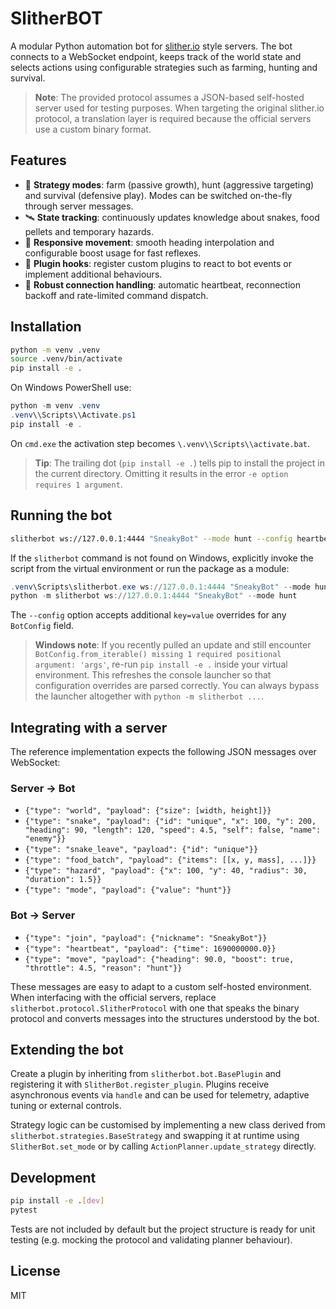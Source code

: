 # SlitherBOT

A modular Python automation bot for [slither.io](https://slither.io/) style servers. The bot connects to a WebSocket endpoint, keeps track of the world state and selects actions using configurable strategies such as farming, hunting and survival.

> **Note**: The provided protocol assumes a JSON-based self-hosted server used for testing purposes. When targeting the original slither.io protocol, a translation layer is required because the official servers use a custom binary format.

## Features

- 🧠 **Strategy modes**: farm (passive growth), hunt (aggressive targeting) and survival (defensive play). Modes can be switched on-the-fly through server messages.
- 🛰️ **State tracking**: continuously updates knowledge about snakes, food pellets and temporary hazards.
- 🚀 **Responsive movement**: smooth heading interpolation and configurable boost usage for fast reflexes.
- 🔌 **Plugin hooks**: register custom plugins to react to bot events or implement additional behaviours.
- 🔁 **Robust connection handling**: automatic heartbeat, reconnection backoff and rate-limited command dispatch.

## Installation

```bash
python -m venv .venv
source .venv/bin/activate
pip install -e .
```

On Windows PowerShell use:

```powershell
python -m venv .venv
.venv\\Scripts\\Activate.ps1
pip install -e .
```

On `cmd.exe` the activation step becomes `\.venv\\Scripts\\activate.bat`.

> **Tip**: The trailing dot (`pip install -e .`) tells pip to install the
> project in the current directory. Omitting it results in the error
> `-e option requires 1 argument`.

## Running the bot

```bash
slitherbot ws://127.0.0.1:4444 "SneakyBot" --mode hunt --config heartbeat_interval=2.0 send_rate_limit=0.05
```

If the `slitherbot` command is not found on Windows, explicitly invoke the script from the
virtual environment or run the package as a module:

```powershell
.venv\Scripts\slitherbot.exe ws://127.0.0.1:4444 "SneakyBot" --mode hunt
python -m slitherbot ws://127.0.0.1:4444 "SneakyBot" --mode hunt
```

The `--config` option accepts additional `key=value` overrides for any `BotConfig` field.

> **Windows note**: If you recently pulled an update and still encounter
> `BotConfig.from_iterable() missing 1 required positional argument: 'args'`,
> re-run `pip install -e .` inside your virtual environment. This refreshes the
> console launcher so that configuration overrides are parsed correctly. You can
> always bypass the launcher altogether with `python -m slitherbot ...`.

## Integrating with a server

The reference implementation expects the following JSON messages over WebSocket:

### Server → Bot

- `{"type": "world", "payload": {"size": [width, height]}}`
- `{"type": "snake", "payload": {"id": "unique", "x": 100, "y": 200, "heading": 90, "length": 120, "speed": 4.5, "self": false, "name": "enemy"}}`
- `{"type": "snake_leave", "payload": {"id": "unique"}}`
- `{"type": "food_batch", "payload": {"items": [[x, y, mass], ...]}}`
- `{"type": "hazard", "payload": {"x": 100, "y": 40, "radius": 30, "duration": 1.5}}`
- `{"type": "mode", "payload": {"value": "hunt"}}`

### Bot → Server

- `{"type": "join", "payload": {"nickname": "SneakyBot"}}`
- `{"type": "heartbeat", "payload": {"time": 1690000000.0}}`
- `{"type": "move", "payload": {"heading": 90.0, "boost": true, "throttle": 4.5, "reason": "hunt"}}`

These messages are easy to adapt to a custom self-hosted environment. When interfacing with the official servers, replace `slitherbot.protocol.SlitherProtocol` with one that speaks the binary protocol and converts messages into the structures understood by the bot.

## Extending the bot

Create a plugin by inheriting from `slitherbot.bot.BasePlugin` and registering it with `SlitherBot.register_plugin`. Plugins receive asynchronous events via `handle` and can be used for telemetry, adaptive tuning or external controls.

Strategy logic can be customised by implementing a new class derived from `slitherbot.strategies.BaseStrategy` and swapping it at runtime using `SlitherBot.set_mode` or by calling `ActionPlanner.update_strategy` directly.

## Development

```bash
pip install -e .[dev]
pytest
```

Tests are not included by default but the project structure is ready for unit testing (e.g. mocking the protocol and validating planner behaviour).

## License

MIT
